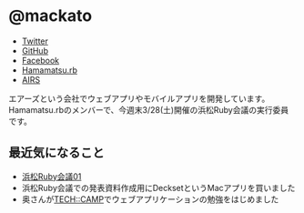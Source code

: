 # @mackato

* [Twitter](https://twitter.com/mackato)
* [GitHub](https://github.com/mackato)
* [Facebook](https://www.facebook.com/mackato)
* [Hamamatsu.rb](http://hamamatsu-rb.github.io/)
* [AIRS](http://www.airs.co.jp/)

エアーズという会社でウェブアプリやモバイルアプリを開発しています。
Hamamatsu.rbのメンバーで、今週末3/28(土)開催の浜松Ruby会議の実行委員です。

## 最近気になること
* [浜松Ruby会議01](http://regional.rubykaigi.org/hamamatsu01/)
* 浜松Ruby会議での発表資料作成用にDecksetというMacアプリを買いました
* 奥さんが[TECH::CAMP](https://tech-camp.in/)でウェブアプリケーションの勉強をはじめました
